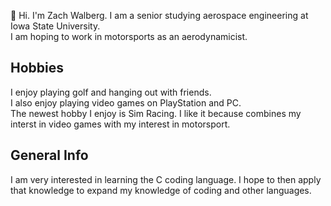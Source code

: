 👋 Hi. I'm Zach Walberg.
I am a senior studying aerospace engineering at Iowa State University.  
I am hoping to work in motorsports as an aerodynamicist.

## Hobbies

I enjoy playing golf and hanging out with friends.  
I also enjoy playing video games on PlayStation and PC.  
The newest hobby I enjoy is Sim Racing. I like it because combines my interst in video games with my interest in motorsport.  

## General Info

I am very interested in learning the C coding language. I hope to then apply that knowledge to expand my knowledge of coding and other languages.
